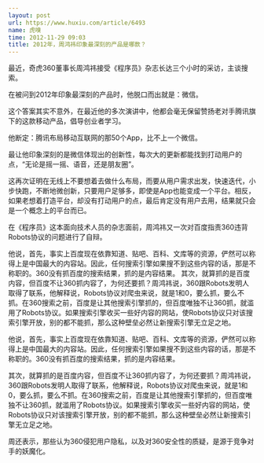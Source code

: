 ```yaml
---
layout: post
url: https://www.huxiu.com/article/6493
name: 虎嗅
time: 2012-11-29 09:03
title: 2012年，周鸿祎印象最深刻的产品是哪款？
---
```

最近，奇虎360董事长周鸿祎接受《程序员》杂志长达三个小时的采访，主谈搜索。

在被问到2012年印象最深刻的产品时，他脱口而出就是：微信。

这个答案其实不意外，在最近他的多次演讲中，他都会毫无保留赞扬老对手腾讯旗下的这款移动产品，倡导创业者学习。

他断定：腾讯布局移动互联网的那50个App，比不上一个微信。

最让他印象深刻的是微信体现出的创新性，每次大的更新都能找到打动用户的点，“无论是摇一摇、语音，还是朋友圈”。

这再次证明在无线上不要想着去做什么布局，而要从用户需求出发，快速迭代，小步快跑，不断地微创新，只要用户足够多，即使是App也能变成一个平台。相反，如果老想着打造平台，却没有打动用户的点，最后肯定没有用户去用，结果就只会是一个概念上的平台而已。

在《程序员》这本面向技术人员的杂志面前，周鸿祎又一次对百度指责360违背Robots协议的问题进行了自辩。

他说，首先，事实上百度现在依靠知道、贴吧、百科、文库等的资源，俨然可以称得上是中国最大的内容站。因此，任何搜索引擎如果搜不到这些内容的话，那是不称职的。360没有抓百度的搜索结果，抓的是内容结果。 其次，就算抓的是百度内容，但百度不让360抓内容了，为何还要抓？周鸿祎说，360跟Robots发明人取得了联系，他解释说，Robots协议对爬虫来说，就是1和0，要么抓，要么不抓。在360搜索之前，百度是让其他搜索引擎抓的，但百度唯独不让360抓，就滥用了Robots协议。如果搜索引擎收买一些好内容的网站，使Robots协议只对该搜索引擎开放，别的都不能抓，那么这种壁垒必然让新搜索引擎无立足之地。

他说，首先，事实上百度现在依靠知道、贴吧、百科、文库等的资源，俨然可以称得上是中国最大的内容站。因此，任何搜索引擎如果搜不到这些内容的话，那是不称职的。360没有抓百度的搜索结果，抓的是内容结果。

其次，就算抓的是百度内容，但百度不让360抓内容了，为何还要抓？周鸿祎说，360跟Robots发明人取得了联系，他解释说，Robots协议对爬虫来说，就是1和0，要么抓，要么不抓。在360搜索之前，百度是让其他搜索引擎抓的，但百度唯独不让360抓，就滥用了Robots协议。如果搜索引擎收买一些好内容的网站，使Robots协议只对该搜索引擎开放，别的都不能抓，那么这种壁垒必然让新搜索引擎无立足之地。

周还表示，那些认为360侵犯用户隐私，以及对360安全性的质疑，是源于竞争对手的妖魔化。

